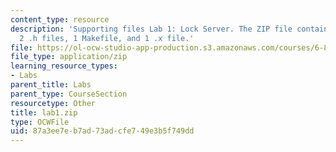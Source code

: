 ```yaml
---
content_type: resource
description: 'Supporting files Lab 1: Lock Server. The ZIP file contains: 5 .c files,
  2 .h files, 1 Makefile, and 1 .x file.'
file: https://ol-ocw-studio-app-production.s3.amazonaws.com/courses/6-824-distributed-computer-systems-engineering-spring-2006/87a3ee7eb7ad73adcfe749e3b5f749dd_lab1.zip
file_type: application/zip
learning_resource_types:
- Labs
parent_title: Labs
parent_type: CourseSection
resourcetype: Other
title: lab1.zip
type: OCWFile
uid: 87a3ee7e-b7ad-73ad-cfe7-49e3b5f749dd
---
```

